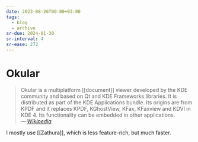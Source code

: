 ```yaml
---
date: 2023-08-26T00:00+03:00
tags:
  - blog
  - archive
sr-due: 2024-01-30
sr-interval: 4
sr-ease: 272
---
```


# Okular

> Okular is a multiplatform [[document]] viewer developed by the KDE community
> and based on Qt and KDE Frameworks libraries. It is distributed as part of the
> KDE Applications bundle. Its origins are from KPDF and it replaces KPDF,
> KGhostView, KFax, KFaxview and KDVI in KDE 4. Its functionality can be
> embedded in other applications.\
> — <cite>[Wikipedia](https://en.wikipedia.org/wiki/Okular)</cite>

I mostly use [[Zathura]], which is less feature-rich, but much faster.
